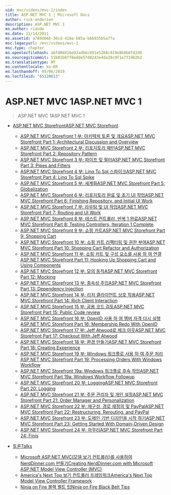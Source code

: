 ```yaml
---
uid: mvc/videos/mvc-1/index
title: ASP.NET MVC 1 | Microsoft Docs
author: rick-anderson
description: ASP.NET MVC 1
ms.author: riande
ms.date: 11/14/2011
ms.assetid: a780d06b-36cd-410a-b95a-b6b935b5a7fa
msc.legacyurl: /mvc/videos/mvc-1
msc.type: chapter
ms.openlocfilehash: abfd0d416e93adb6c691e5268c919e8b8b8f42d0
ms.sourcegitcommit: 51b01b6ff8edde57d8243e4da28c9f1e7f1962b2
ms.translationtype: MT
ms.contentlocale: ko-KR
ms.lasthandoff: 05/06/2019
ms.locfileid: "65120613"
---
```

# <a name="aspnet-mvc-1"></a><span data-ttu-id="690ee-103">ASP.NET MVC 1</span><span class="sxs-lookup"><span data-stu-id="690ee-103">ASP.NET MVC 1</span></span>

> <span data-ttu-id="690ee-104">ASP.NET MVC 1</span><span class="sxs-lookup"><span data-stu-id="690ee-104">ASP.NET MVC 1</span></span>

- [<span data-ttu-id="690ee-105">ASP.NET MVC Storefront</span><span class="sxs-lookup"><span data-stu-id="690ee-105">ASP.NET MVC Storefront</span></span>](aspnet-mvc-storefront/index.md)

    - [<span data-ttu-id="690ee-106">ASP.NET MVC Storefront 1 부: 아키텍처 토론 및 개요</span><span class="sxs-lookup"><span data-stu-id="690ee-106">ASP.NET MVC Storefront Part 1: Architectural Discussion and Overview</span></span>](aspnet-mvc-storefront/aspnet-mvc-storefront-part-1-architectural-discussion-and-overview.md)
    - [<span data-ttu-id="690ee-107">ASP.NET MVC Storefront 2 부: 리포지토리 패턴</span><span class="sxs-lookup"><span data-stu-id="690ee-107">ASP.NET MVC Storefront Part 2: Repository Pattern</span></span>](aspnet-mvc-storefront/aspnet-mvc-storefront-part-2-the-repository-pattern.md)
    - [<span data-ttu-id="690ee-108">ASP.NET MVC Storefront 3 부: 파이프 및 필터</span><span class="sxs-lookup"><span data-stu-id="690ee-108">ASP.NET MVC Storefront Part 3: Pipes and Filters</span></span>](aspnet-mvc-storefront/aspnet-mvc-storefront-part-3-pipes-and-filters.md)
    - [<span data-ttu-id="690ee-109">ASP.NET MVC Storefront 4 부: Linq To Sql 스파이크</span><span class="sxs-lookup"><span data-stu-id="690ee-109">ASP.NET MVC Storefront Part 4: Linq To Sql Spike</span></span>](aspnet-mvc-storefront/aspnet-mvc-storefront-part-4-linq-to-sql-spike.md)
    - [<span data-ttu-id="690ee-110">ASP.NET MVC Storefront 5 부: 세계화</span><span class="sxs-lookup"><span data-stu-id="690ee-110">ASP.NET MVC Storefront Part 5: Globalization</span></span>](aspnet-mvc-storefront/aspnet-mvc-storefront-part-5-globalization.md)
    - [<span data-ttu-id="690ee-111">ASP.NET MVC Storefront 6 부: 리포지토리 완료 및 초기 UI 작업</span><span class="sxs-lookup"><span data-stu-id="690ee-111">ASP.NET MVC Storefront Part 6: Finishing Repository, and Initial UI Work</span></span>](aspnet-mvc-storefront/aspnet-mvc-storefront-part-6-finishing-the-repository-and-initial-ui-work.md)
    - [<span data-ttu-id="690ee-112">ASP.NET MVC Storefront 7 부: 라우팅 및 UI 작업</span><span class="sxs-lookup"><span data-stu-id="690ee-112">ASP.NET MVC Storefront Part 7: Routing and UI Work</span></span>](aspnet-mvc-storefront/aspnet-mvc-storefront-part-7-routing-and-ui-work.md)
    - [<span data-ttu-id="690ee-113">ASP.NET MVC Storefront 8 부: 테스트 컨트롤러, 반복 1 완료</span><span class="sxs-lookup"><span data-stu-id="690ee-113">ASP.NET MVC Storefront Part 8: Testing Controllers, Iteration 1 Complete</span></span>](aspnet-mvc-storefront/aspnet-mvc-storefront-part-8-testing-controllers-iteration-1-complete.md)
    - [<span data-ttu-id="690ee-114">ASP.NET MVC Storefront 9 부: 쇼핑 카트</span><span class="sxs-lookup"><span data-stu-id="690ee-114">ASP.NET MVC Storefront Part 9: Shopping Cart</span></span>](aspnet-mvc-storefront/aspnet-mvc-storefront-part-9-the-shopping-cart.md)
    - [<span data-ttu-id="690ee-115">ASP.NET MVC Storefront 10 부: 쇼핑 카트 리팩터링 및 권한 부여</span><span class="sxs-lookup"><span data-stu-id="690ee-115">ASP.NET MVC Storefront Part 10: Shopping Cart Refactor and Authorization</span></span>](aspnet-mvc-storefront/aspnet-mvc-storefront-part-10-shopping-cart-refactor-and-authorization.md)
    - [<span data-ttu-id="690ee-116">ASP.NET MVC Storefront 11 부: 쇼핑 카트 및 구성 요소를 사용 하 여 연결</span><span class="sxs-lookup"><span data-stu-id="690ee-116">ASP.NET MVC Storefront Part 11: Hooking Up Shopping Cart and Using Components</span></span>](aspnet-mvc-storefront/aspnet-mvc-storefront-part-11-hooking-up-the-shopping-cart-and-using-components.md)
    - [<span data-ttu-id="690ee-117">ASP.NET MVC Storefront 12 부: 모의 동작</span><span class="sxs-lookup"><span data-stu-id="690ee-117">ASP.NET MVC Storefront Part 12: Mocking</span></span>](aspnet-mvc-storefront/aspnet-mvc-storefront-part-12-mocking.md)
    - [<span data-ttu-id="690ee-118">ASP.NET MVC Storefront 13 부: 종속성 주입</span><span class="sxs-lookup"><span data-stu-id="690ee-118">ASP.NET MVC Storefront Part 13: Dependency Injection</span></span>](aspnet-mvc-storefront/aspnet-mvc-storefront-part-13-dependency-injection.md)
    - [<span data-ttu-id="690ee-119">ASP.NET MVC Storefront 14 부: 리치 클라이언트 상호 작용</span><span class="sxs-lookup"><span data-stu-id="690ee-119">ASP.NET MVC Storefront Part 14: Rich Client Interaction</span></span>](aspnet-mvc-storefront/aspnet-mvc-storefront-part-14-rich-client-interaction.md)
    - [<span data-ttu-id="690ee-120">ASP.NET MVC Storefront 15 부: 공용 코드 검토</span><span class="sxs-lookup"><span data-stu-id="690ee-120">ASP.NET MVC Storefront Part 15: Public Code review</span></span>](aspnet-mvc-storefront/aspnet-mvc-storefront-part-15-public-code-review.md)
    - [<span data-ttu-id="690ee-121">ASP.NET MVC Storefront 16 부: OpenID 사용 하 여 멤버 자격 다시 실행</span><span class="sxs-lookup"><span data-stu-id="690ee-121">ASP.NET MVC Storefront Part 16: Membership Redo With OpenID</span></span>](aspnet-mvc-storefront/aspnet-mvc-storefront-part-16-membership-redo-with-openid.md)
    - [<span data-ttu-id="690ee-122">ASP.NET MVC Storefront 17 부: Jeff Atwood로 체크 아웃</span><span class="sxs-lookup"><span data-stu-id="690ee-122">ASP.NET MVC Storefront Part 17: Checkout With Jeff Atwood</span></span>](aspnet-mvc-storefront/aspnet-mvc-storefront-part-17-checkout-with-jeff-atwood.md)
    - [<span data-ttu-id="690ee-123">ASP.NET MVC Storefront 18 부: 환경 만들기</span><span class="sxs-lookup"><span data-stu-id="690ee-123">ASP.NET MVC Storefront Part 18: Creating Experience</span></span>](aspnet-mvc-storefront/aspnet-mvc-storefront-part-18-creating-an-experience.md)
    - [<span data-ttu-id="690ee-124">ASP.NET MVC Storefront 19 부: Windows 워크플로 사용 하 여 주문 처리</span><span class="sxs-lookup"><span data-stu-id="690ee-124">ASP.NET MVC Storefront Part 19: Processing Orders With Windows Workflow</span></span>](aspnet-mvc-storefront/aspnet-mvc-storefront-part-19-processing-orders-with-windows-workflow.md)
    - [<span data-ttu-id="690ee-125">ASP.NET MVC Storefront 19a: Windows 워크플로 후속 작업</span><span class="sxs-lookup"><span data-stu-id="690ee-125">ASP.NET MVC Storefront Part 19a: Windows Workflow Followup</span></span>](aspnet-mvc-storefront/aspnet-mvc-storefront-part-19a-windows-workflow-followup.md)
    - [<span data-ttu-id="690ee-126">ASP.NET MVC Storefront 20 부: Logging</span><span class="sxs-lookup"><span data-stu-id="690ee-126">ASP.NET MVC Storefront Part 20: Logging</span></span>](aspnet-mvc-storefront/aspnet-mvc-storefront-part-20-logging.md)
    - [<span data-ttu-id="690ee-127">ASP.NET MVC Storefront 21 부: 주문 관리자 및 개인 설정</span><span class="sxs-lookup"><span data-stu-id="690ee-127">ASP.NET MVC Storefront Part 21: Order Manager and Personalization</span></span>](aspnet-mvc-storefront/aspnet-mvc-storefront-part-21-order-manager-and-personalization.md)
    - [<span data-ttu-id="690ee-128">ASP.NET MVC Storefront 22 부: 재구성, 경로 재정의 및 PayPal</span><span class="sxs-lookup"><span data-stu-id="690ee-128">ASP.NET MVC Storefront Part 22: Restructuring, Rerouting, and PayPal</span></span>](aspnet-mvc-storefront/aspnet-mvc-storefront-part-22-restructuring-rerouting-and-paypal.md)
    - [<span data-ttu-id="690ee-129">ASP.NET MVC Storefront 23 부: 도메인 기반 디자인을 시작 하기</span><span class="sxs-lookup"><span data-stu-id="690ee-129">ASP.NET MVC Storefront Part 23: Getting Started With Domain-Driven Design</span></span>](aspnet-mvc-storefront/aspnet-mvc-storefront-part-23-getting-started-with-domain-driven-design.md)
    - [<span data-ttu-id="690ee-130">ASP.NET MVC Storefront 24 부: 마무리</span><span class="sxs-lookup"><span data-stu-id="690ee-130">ASP.NET MVC Storefront Part 24: Finis</span></span>](aspnet-mvc-storefront/aspnet-mvc-storefront-part-24-finis.md)
- [<span data-ttu-id="690ee-131">토론</span><span class="sxs-lookup"><span data-stu-id="690ee-131">Talks</span></span>](conference-presentations/index.md)

    - [<span data-ttu-id="690ee-132">Microsoft ASP.NET MVC(모델 보기 컨트롤러)를 사용하여 NerdDinner.com 만들기</span><span class="sxs-lookup"><span data-stu-id="690ee-132">Creating NerdDinner.com with Microsoft ASP.NET Model View Controller (MVC)</span></span>](conference-presentations/creating-nerddinnercom-with-microsoft-aspnet-model-view-controller-mvc.md)
    - [<span data-ttu-id="690ee-133">America's Next Top 보기 컨트롤러 프레임워크</span><span class="sxs-lookup"><span data-stu-id="690ee-133">America's Next Top Model View Controller Framework</span></span>](conference-presentations/americas-next-top-model-view-controller-framework.md)
    - [<span data-ttu-id="690ee-134">Ninja on Fire 블랙 벨트 팁</span><span class="sxs-lookup"><span data-stu-id="690ee-134">Ninja on Fire Black Belt Tips</span></span>](conference-presentations/ninja-on-fire-black-belt-tips.md)
